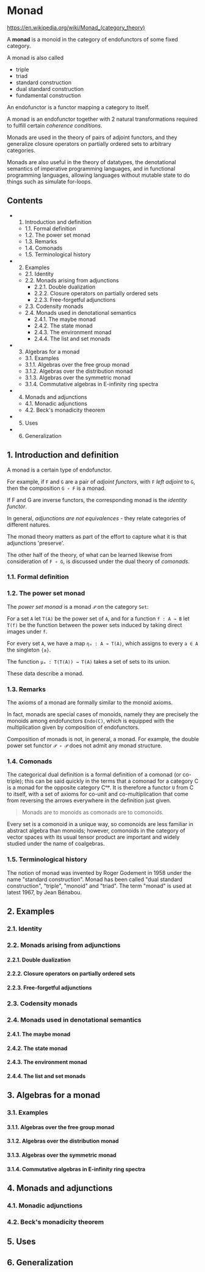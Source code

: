 # Monad

https://en.wikipedia.org/wiki/Monad_(category_theory)

A **monad** is a monoid in the category of endofunctors of some fixed category.

A monad is also called
- triple
- triad
- standard construction
- dual standard construction
- fundamental construction

An endofunctor is a functor mapping a category to itself.

A monad is an endofunctor together with 2 natural transformations required to fulfill certain *coherence conditions*.

Monads are used in the theory of pairs of adjoint functors, and they generalize closure operators on partially ordered sets to arbitrary categories.

Monads are also useful in the theory of datatypes, the denotational semantics of imperative programming languages, and in functional programming languages, allowing languages without mutable state to do things such as simulate for-loops.

## Contents

- 1. Introduction and definition
  - 1.1. Formal definition
  - 1.2. The power set monad
  - 1.3. Remarks
  - 1.4. Comonads
  - 1.5. Terminological history
- 2. Examples
  - 2.1. Identity
  - 2.2. Monads arising from adjunctions
    - 2.2.1. Double dualization
    - 2.2.2. Closure operators on partially ordered sets
    - 2.2.3. Free-forgetful adjunctions
  - 2.3. Codensity monads
  - 2.4. Monads used in denotational semantics
    - 2.4.1. The maybe monad
    - 2.4.2. The state monad
    - 2.4.3. The environment monad
    - 2.4.4. The list and set monads
- 3. Algebras for a monad
  - 3.1. Examples
  - 3.1.1. Algebras over the free group monad
  - 3.1.2. Algebras over the distribution monad
  - 3.1.3. Algebras over the symmetric monad
  - 3.1.4. Commutative algebras in E-infinity ring spectra
- 4. Monads and adjunctions
  - 4.1. Monadic adjunctions
  - 4.2. Beck's monadicity theorem
- 5. Uses
- 6. Generalization


## 1. Introduction and definition

A monad is a certain type of endofunctor.

For example, if `F` and `G` are a pair of *adjoint functors*, with `F` *left adjoint* to `G`, then the composition `G ∘ F` is a monad.

If F and G are inverse functors, the corresponding monad is the *identity functor*.

In general, *adjunctions are not equivalences* - they relate categories of different natures.

The monad theory matters as part of the effort to capture what it is that adjunctions 'preserve'.

The other half of the theory, of what can be learned likewise from consideration of `F ∘ G`, is discussed under the dual theory of *comonads*.

### 1.1. Formal definition



### 1.2. The power set monad

The *power set monad* is a monad `𝒫` on the category `Set`:

For a set `A` let `T(A)` be the power set of `A`, and 
for a function `f : A → B` let `T(f)` be the function 
between the power sets induced by taking direct images under `f`. 

For every set `A`, we have a map `ηₐ : A → T(A)`, 
which assigns to every `a ∈ A` the singleton `{a}`.

The function `μₐ : T(T(A)) → T(A)` takes a set of sets to its union.

These data describe a monad.

### 1.3. Remarks

The axioms of a monad are formally similar to the monoid axioms.

In fact, monads are special cases of monoids, namely they are precisely the monoids among endofunctors `Endo(C)`, which is equipped with the multiplication given by composition of endofunctors.

Composition of monads is not, in general, a monad. For example, the double power set functor `𝒫 ∘ 𝒫` does not admit any monad structure.

### 1.4. Comonads

The categorical dual definition is a formal definition of a comonad (or co-triple); this can be said quickly in the terms that a comonad for a category C is a monad for the opposite category Cᵒᵖ. It is therefore a functor `U` from C to itself, with a set of axioms for co-unit and co-multiplication that come from reversing the arrows everywhere in the definition just given.

>Monads are to monoids as comonads are to comonoids.

Every set is a comonoid in a unique way, so comonoids are less familiar in abstract algebra than monoids; however, comonoids in the category of vector spaces with its usual tensor product are important and widely studied under the name of coalgebras.

### 1.5. Terminological history

The notion of monad was invented by Roger Godement in 1958 under the name "standard construction". Monad has been called "dual standard construction", "triple", "monoid" and "triad". The term "monad" is used at latest 1967, by Jean Bénabou.


## 2. Examples

### 2.1. Identity

### 2.2. Monads arising from adjunctions
#### 2.2.1. Double dualization
#### 2.2.2. Closure operators on partially ordered sets
#### 2.2.3. Free-forgetful adjunctions

### 2.3. Codensity monads

### 2.4. Monads used in denotational semantics
#### 2.4.1. The maybe monad
#### 2.4.2. The state monad
#### 2.4.3. The environment monad
#### 2.4.4. The list and set monads

## 3. Algebras for a monad
### 3.1. Examples
#### 3.1.1. Algebras over the free group monad
#### 3.1.2. Algebras over the distribution monad
#### 3.1.3. Algebras over the symmetric monad
#### 3.1.4. Commutative algebras in E-infinity ring spectra

## 4. Monads and adjunctions
### 4.1. Monadic adjunctions
### 4.2. Beck's monadicity theorem

## 5. Uses

## 6. Generalization
